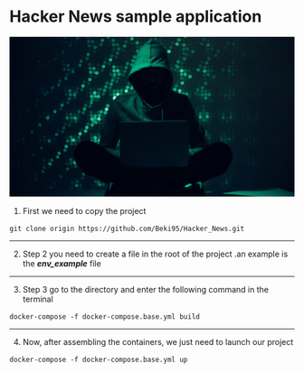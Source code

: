 # Hacker News sample application

![ссылка на фото](hacker-1.jpg)
1. First we need to copy the project
```
git clone origin https://github.com/Beki95/Hacker_News.git
```
___
2. Step 2 you need to create a file in the root of the project .an example is the ___env_example___ file

___
3. Step 3 go to the directory and enter the following command in the terminal

```
docker-compose -f docker-compose.base.yml build
```
___
4. Now, after assembling the containers, we just need to launch our project

```
docker-compose -f docker-compose.base.yml up
```







